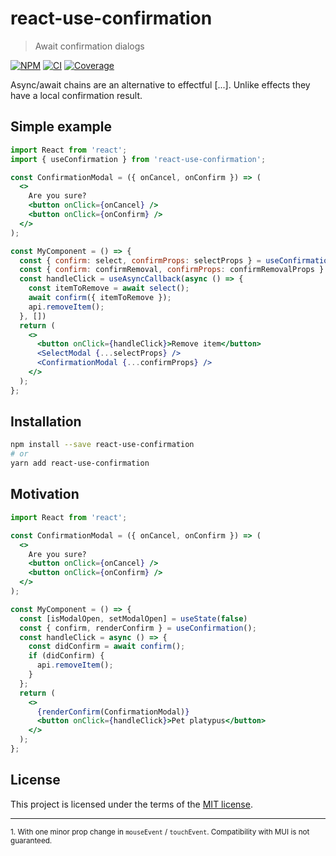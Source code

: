 # react-use-confirmation

> Await confirmation dialogs

[![NPM](https://img.shields.io/npm/v/react-use-confirmation)](https://www.npmjs.com/package/react-use-confirmation)
[![CI](https://img.shields.io/github/workflow/status/mbixby/react-use-confirmation/CI)](https://github.com/mbixby/react-use-confirmation/actions/workflows/ci.yml)
[![Coverage](https://img.shields.io/codecov/c/github/mbixby/react-use-confirmation.svg)](https://codecov.io/gh/mbixby/react-use-confirmation/branch/main)

Async/await chains are an alternative to effectful [...]. Unlike effects they have a local confirmation result.

## Simple example

```jsx
import React from 'react';
import { useConfirmation } from 'react-use-confirmation';

const ConfirmationModal = ({ onCancel, onConfirm }) => (
  <>
    Are you sure?
    <button onClick={onCancel} />
    <button onClick={onConfirm} />
  </>
);

const MyComponent = () => {
  const { confirm: select, confirmProps: selectProps } = useConfirmation();
  const { confirm: confirmRemoval, confirmProps: confirmRemovalProps } = useConfirmation();
  const handleClick = useAsyncCallback(async () => {
    const itemToRemove = await select();
    await confirm({ itemToRemove });
    api.removeItem();
  }, [])
  return (
    <>
      <button onClick={handleClick}>Remove item</button>
      <SelectModal {...selectProps} />
      <ConfirmationModal {...confirmProps} />
    </>
  );
};
```


## Installation

```sh
npm install --save react-use-confirmation
# or
yarn add react-use-confirmation
```


## Motivation

```jsx
import React from 'react';

const ConfirmationModal = ({ onCancel, onConfirm }) => (
  <>
    Are you sure?
    <button onClick={onCancel} />
    <button onClick={onConfirm} />
  </>
);

const MyComponent = () => {
  const [isModalOpen, setModalOpen] = useState(false)
  const { confirm, renderConfirm } = useConfirmation();
  const handleClick = async () => {
    const didConfirm = await confirm();
    if (didConfirm) {
      api.removeItem();
    }
  };
  return (
    <>
      {renderConfirm(ConfirmationModal)}
      <button onClick={handleClick}>Pet platypus</button>
    </>
  );
};
```

## License

This project is licensed under the terms of the
[MIT license](https://github.com/mbixby/react-use-confirmation/blob/master/LICENSE).

-------

<sup>1. With one minor prop change in `mouseEvent` / `touchEvent`. Compatibility with MUI is not guaranteed.</sup>

